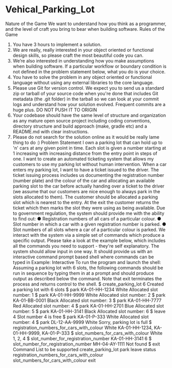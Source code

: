 # Vehical_Parking_Lot

Nature of the Game
We want to understand how you think as a programmer, and the level of craft you bring
to bear when building software.
Rules of the Game
1. You have 3 hours to implement a solution.
2. We are really, really interested in your object oriented or functional design skills,
so please craft the most beautiful code you can.
3. We’re also interested in understanding how you make assumptions when
building software. If a particular workflow or boundary condition is not defined in
the problem statement below, what you do is your choice.
4. You have to solve the problem in any object oriented or functional
language without using any external libraries to the core language.
5. Please use Git for version control. We expect you to send us a standard zip or
tarball of your source code when you're done that includes Git metadata (the .git
folder) in the tarball so we can look at your commit logs and understand how your
solution evolved. Frequent commits are a huge plus. DO NOT PUSH IT TO
ORIGIN
6. Your codebase should have the same level of structure and organization as any
mature open source project including coding conventions, directory structure and
build approach (make, gradle etc) and a README.md with clear instructions.
7. Please do not search for the solution online as it would be really lame thing to do :)
Problem Statement
I own a parking lot that can hold up to 'n' cars at any given point in time. Each slot is
given a number starting at 1 increasing with increasing distance from the entry point in
steps of one. I want to create an automated ticketing system that allows my customers
to use my parking lot without human intervention.
When a car enters my parking lot, I want to have a ticket issued to the driver. The ticket
issuing process includes us documenting the registration number (number plate) and
the colour of the car and allocating an available parking slot to the car before actually
handing over a ticket to the driver (we assume that our customers are nice enough to
always park in the slots allocated to them). The customer should be allocated a parking
slot which is nearest to the entry. At the exit the customer returns the ticket which then
marks the slot they were using as being available.
Due to government regulation, the system should provide me with the ability to find out:
● Registration numbers of all cars of a particular colour.
● Slot number in which a car with a given registration number is parked.
● Slot numbers of all slots where a car of a particular colour is parked.
We interact with the system via a simple set of commands which produce a
specific output. Please take a look at the example below, which includes all the
commands you need to support - they're self explanatory. The system should
allow input in one way.
It should provide us with an interactive command prompt based shell
where commands can be typed in
Example: Interactive
To run the program and launch the shell:
Assuming a parking lot with 6 slots, the following commands should be run in sequence
by typing them in at a prompt and should produce output as described below the
command. Note that exit terminates the process and returns control to the shell.
$ create_parking_lot 6
Created a parking lot with 6 slots
$ park KA-01-HH-1234 White Allocated slot number: 1
$ park KA-01-HH-9999 White Allocated slot number: 2
$ park KA-01-BB-0001 Black Allocated slot number: 3
$ park KA-01-HH-7777 Red Allocated slot number: 4
$ park KA-01-HH-2701 Blue Allocated slot number: 5
$ park KA-01-HH-3141 Black Allocated slot number: 6
$ leave 4
Slot number 4 is free
$ park KA-01-P-333 White Allocated slot number: 4
$ park DL-12-AA-9999 White Sorry, parking lot is full
$ registration_numbers_for_cars_with_colour White KA-01-HH-1234,
KA-01-HH-9999, KA-01-P-333
$ slot_numbers_for_cars_with_colour White
1, 2, 4
$ slot_number_for_registration_number KA-01-HH-3141
6
$ slot_number_for_registration_number MH-04-AY-1111
Not found
$ exit
Command List to be supported
create_parking_lot
park
leave
status
registration_numbers_for_cars_with_colour
slot_numbers_for_cars_with_colour
exit
